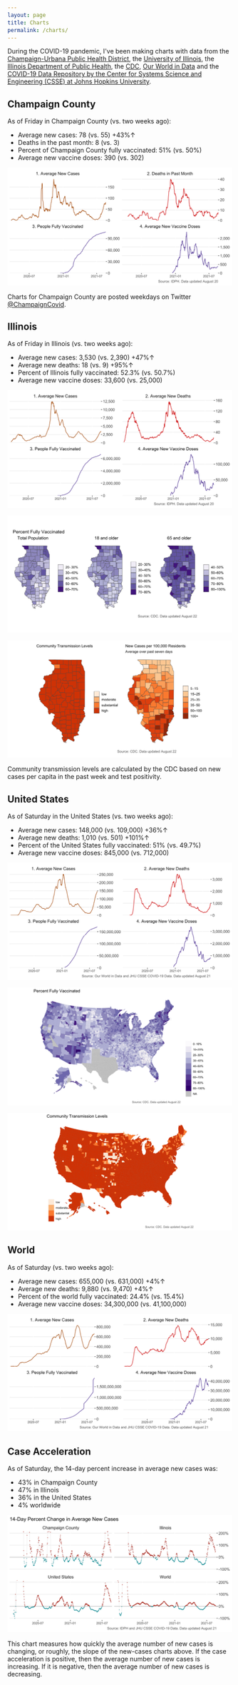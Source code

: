 ```yaml
---
layout: page
title: Charts
permalink: /charts/
---
```


During the COVID-19 pandemic, I've been making charts with data from the [Champaign-Urbana Public Health District](https://www.c-uphd.org/champaign-urbana-illinois-coronavirus-information.html), the [University of Illinois](https://go.illinois.edu/COVIDTestingData), the [Illinois Department of Public Health](http://www.dph.illinois.gov/covid19), the [CDC](https://covid.cdc.gov/covid-data-tracker/), [Our World in Data](https://github.com/owid/covid-19-data/tree/master/public/data) and the [COVID-19 Data Repository by the Center for Systems Science and Engineering (CSSE) at Johns Hopkins University](https://github.com/CSSEGISandData/COVID-19).

## Champaign County

As of Friday in Champaign County (vs. two weeks ago):
  
  - Average new cases: 78 (vs. 55) +43%↑
  - Deaths in the past month: 8 (vs. 3)
  - Percent of Champaign County fully vaccinated: 51% (vs. 50%)
  - Average new vaccine doses: 390 (vs. 302)

![Champaign County Metrics](https://raw.githubusercontent.com/bzigterman/CUcovid/main/gh_action/Champaign_facet.png)

Charts for Champaign County are posted weekdays on Twitter [@ChampaignCovid](https://twitter.com/ChampaignCovid).

## Illinois

As of Friday in Illinois (vs. two weeks ago):
  
  - Average new cases: 3,530 (vs. 2,390) +47%↑
  - Average new deaths: 18 (vs. 9) +95%↑
  - Percent of Illinois fully vaccinated: 52.3% (vs. 50.7%)
  - Average new vaccine doses: 33,600 (vs. 25,000)

![Illinois Metrics](https://raw.githubusercontent.com/bzigterman/CUcovid/main/gh_action/IL_facet.png)

![Illinois CDC_vax_combined map](https://raw.githubusercontent.com/bzigterman/CUcovid/main/gh_action/IL_vax_combined.png)

![IL CDC_cases_transmission_IL map](https://raw.githubusercontent.com/bzigterman/CUcovid/main/gh_action/IL_cases_transmission.png)

Community transmission levels are calculated by the CDC based on new cases per capita in the past week and test positivity.

## United States

As of Saturday in the United States (vs. two weeks ago):
  
  - Average new cases: 148,000 (vs. 109,000) +36%↑
  - Average new deaths: 1,010 (vs. 501) +101%↑
  - Percent of the United States fully vaccinated: 51% (vs. 49.7%)
  - Average new vaccine doses: 845,000 (vs. 712,000)

![USA Metrics](https://raw.githubusercontent.com/bzigterman/CUcovid/main/gh_action/US_facet.png)

![USA fully vaccinated map](https://raw.githubusercontent.com/bzigterman/CUcovid/main/gh_action/usa_vax_total.png)

![USA transmission levels map](https://raw.githubusercontent.com/bzigterman/CUcovid/main/gh_action/usa_transmission.png)

## World

As of Saturday (vs. two weeks ago):
  
  - Average new cases: 655,000 (vs. 631,000) +4%↑
  - Average new deaths: 9,880 (vs. 9,470) +4%↑
  - Percent of the world fully vaccinated: 24.4% (vs. 15.4%)
  - Average new vaccine doses: 34,300,000 (vs. 41,100,000)

![World Metrics](https://raw.githubusercontent.com/bzigterman/CUcovid/main/gh_action/world_facet.png)

## Case Acceleration

As of Saturday, the 14-day percent increase in average new cases was:
  
  - 43% in Champaign County
  - 47% in Illinois
  - 36% in the United States
  - 4% worldwide

![Case Acceleration](https://raw.githubusercontent.com/bzigterman/CUcovid/main/gh_action/new_cases_change_facet.png)

This chart measures how quickly the average number of new cases is changing, or roughly, the slope of the new-cases charts above. If the case acceleration is positive, then the average number of new cases is increasing. If it is negative, then the average number of new cases is decreasing. 


